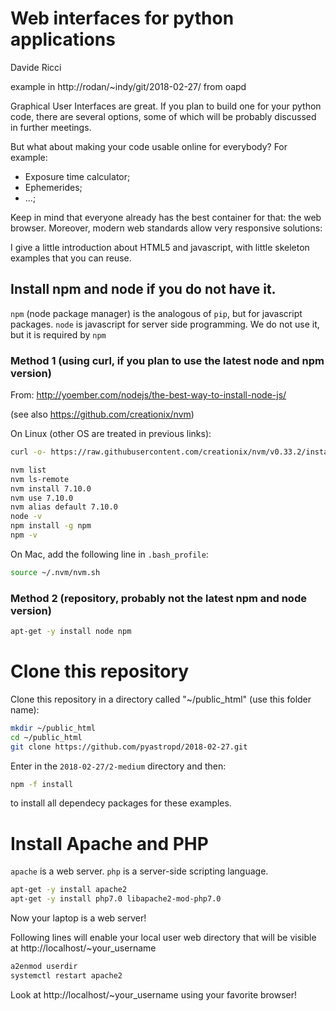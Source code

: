 
# Web interfaces for python applications
Davide Ricci

example in http://rodan/~indy/git/2018-02-27/ from oapd

Graphical User Interfaces are great. If you plan to build one for your python code, there are several options, some of which will be probably discussed in further meetings. 

But what about making your code usable online for everybody? For example:

 - Exposure time calculator;
 - Ephemerides;
 - ...;

Keep in mind that everyone already has the best container for that: the web browser. 
Moreover, modern web standards allow very responsive solutions:

I give a little introduction about HTML5 and javascript, with little skeleton examples that you can reuse.

## Install npm and node if you do not have it.

`npm` (node package manager) is the analogous of `pip`, but for javascript packages.
`node` is javascript for server side programming. We do not use it, but it is required by `npm`

### Method 1 (using curl, if you plan to use the latest node and npm version)

From:
http://yoember.com/nodejs/the-best-way-to-install-node-js/

(see also https://github.com/creationix/nvm)

On Linux (other OS are treated in previous links):

```bash
curl -o- https://raw.githubusercontent.com/creationix/nvm/v0.33.2/install.sh | bash

nvm list
nvm ls-remote
nvm install 7.10.0
nvm use 7.10.0
nvm alias default 7.10.0
node -v
npm install -g npm
npm -v
```

On Mac, add the following line in `.bash_profile`:
        
```bash
source ~/.nvm/nvm.sh
```

### Method 2 (repository, probably not the latest npm and node version)

```bash
apt-get -y install node npm
```
# Clone this repository

Clone this repository in a directory called "~/public_html" (use this folder name):

```bash
mkdir ~/public_html
cd ~/public_html
git clone https://github.com/pyastropd/2018-02-27.git
```

Enter in the `2018-02-27/2-medium` directory and then:

```bash
npm -f install 
```

to install all dependecy packages for these examples.

# Install Apache and PHP

`apache` is a web server. `php` is a server-side scripting language. 

```bash
apt-get -y install apache2
apt-get -y install php7.0 libapache2-mod-php7.0
```

Now your laptop is a web server!

Following lines will enable your local user web directory that will be visible at http://localhost/~your_username

```bash
a2enmod userdir
systemctl restart apache2
```
Look at http://localhost/~your_username using your favorite browser!








